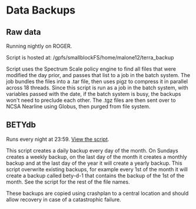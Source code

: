 # Data Backups

## Raw data

Running nightly on ROGER.

Script is hosted at: /gpfs/smallblockFS/home/malone12/terra_backup

Script uses the Spectrum Scale policy engine to find all files that were modified the day prior, and passes that list to a job in the batch system. The job bundles the files into a .tar file, then uses pigz to compress it in parallel across 18 threads. Since this script is run as a job in the batch system, with variables passed with the date, if the batch system is busy, the backups won't need to preclude each other. The .tgz files are then sent over to NCSA Nearline using Globus, then purged from file system.

## BETYdb

Runs every night at 23:59.  [View the script](https://github.com/PecanProject/pecan/blob/master/scripts/backup.bety.sh).

This script creates a daily backup every day of the month. On Sundays creates a weekly backup, on the last day of the month it creates a monthly backup and at the last day of the year it will create a yearly backup. This script overwrite existing backups, for example every 1st of the month it will create a backup called bety-d-1 that contains the backup of the 1st of the month. See the script for the rest of the file names.

These backups are copied using crashplan to a central location and should allow recovery in case of a catastrophic failure.
